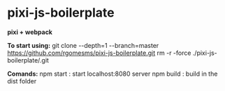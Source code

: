 # pixi-js-boilerplate
**pixi + webpack**

**To start using:**
git clone --depth=1 --branch=master https://github.com/rgomesms/pixi-js-boilerplate.git
rm -r -force ./pixi-js-boilerplate/.git

**Comands:**
npm start : start localhost:8080 server
npm build : build in the dist folder

